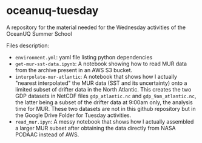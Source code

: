 # oceanuq-tuesday
A repository for the material needed for the Wednesday activities of the OceanUQ Summer School

Files description:

- `environment.yml`: yaml file listing python dependencies
- `get-mur-sst-data.ipynb`: A notebook showing how to read MUR data from the archive present in an AWS S3 bucket.
- `interpolate-mur-atlantic`: A notebook that shows how I actually "nearest interpolated" the MUR data (SST and its uncertainty) onto a limited subset of drifter data in the North Atlantic. This creates the two GDP datasets in NetCDF files `gdp_atlantic.nc` and `gdp_9am_atlantic.nc`, the latter being a subset of the drifter data at 9:00am only, the analysis time for MUR. These two datasets are not in this github repository but in the Google Drive Folder for Tuesday activities.
- `read_mur.ipyn`: A messy notebook that shows how I actually assembled a larger MUR subset after obtaining the data directly from NASA PODAAC instead of AWS.
